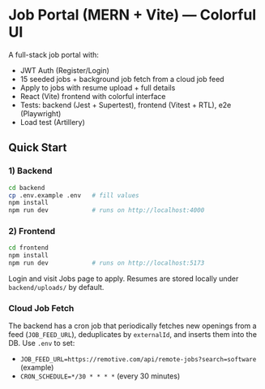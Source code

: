 # Job Portal (MERN + Vite) — Colorful UI

A full-stack job portal with:
- JWT Auth (Register/Login)
- 15 seeded jobs + background job fetch from a cloud job feed
- Apply to jobs with resume upload + full details
- React (Vite) frontend with colorful interface
- Tests: backend (Jest + Supertest), frontend (Vitest + RTL), e2e (Playwright)
- Load test (Artillery)

## Quick Start

### 1) Backend
```bash
cd backend
cp .env.example .env   # fill values
npm install
npm run dev            # runs on http://localhost:4000
```

### 2) Frontend
```bash
cd frontend
npm install
npm run dev            # runs on http://localhost:5173
```

Login and visit Jobs page to apply. Resumes are stored locally under `backend/uploads/` by default.

### Cloud Job Fetch
The backend has a cron job that periodically fetches new openings from a feed (`JOB_FEED_URL`), deduplicates by `externalId`, and inserts them into the DB.
Use `.env` to set:
- `JOB_FEED_URL=https://remotive.com/api/remote-jobs?search=software` (example)
- `CRON_SCHEDULE=*/30 * * * *` (every 30 minutes)
```
